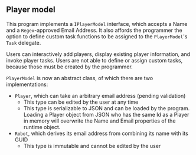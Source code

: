 ## Player model
This program implements a `IPlayerModel` interface, which accepts a Name and a `Regex`-approved Email Address.  It also affords the programmer the option to define custom task functions to be assigned to the `PlayerModel`'s `Task` delegate.

Users can interactively add players, display existing player information, and invoke player tasks.  Users are not able to define or assign custom tasks, because those must be created by the programmer.

`PlayerModel` is now an abstract class, of which there are two implementations:
 - `Player`, which can take an arbitrary email address (pending validation)
   - This type can be edited by the user at any time
   - This type is serializable to JSON and can be loaded by the program.  Loading a Player object from JSON who has the same Id as a Player in memory will overwrite the Name and Email properties of the runtime object.
 - `Robot`, which derives its email address from combining its name with its GUID
   - This type is immutable and cannot be edited by the user
